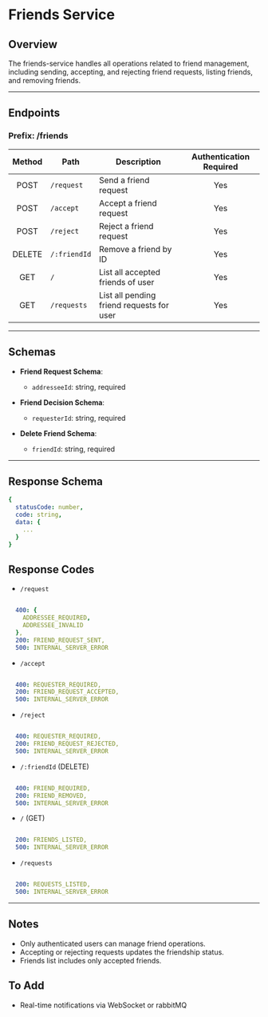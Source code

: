 # Friends Service

## Overview
The friends-service handles all operations related to friend management, including sending, accepting, and rejecting friend requests, listing friends, and removing friends.

---

## Endpoints
### Prefix: /friends

| Method | Path         | Description                                                           | Authentication Required |
| :----: | ------------ | --------------------------------------------------------------------- | :----------------------: |
| POST   | `/request`   | Send a friend request                                                 | Yes                      |
| POST   | `/accept`    | Accept a friend request                                               | Yes                      |
| POST   | `/reject`    | Reject a friend request                                               | Yes                      |
| DELETE | `/:friendId` | Remove a friend by ID                                                 | Yes                      |
| GET    | `/`          | List all accepted friends of user                                     | Yes                      |
| GET    | `/requests`  | List all pending friend requests for user                             | Yes                      |

---

## Schemas

- **Friend Request Schema**:
  - `addresseeId`: string, required

- **Friend Decision Schema**:
  - `requesterId`: string, required

- **Delete Friend Schema**:
  - `friendId`: string, required

---

## Response Schema

```yaml
{
  statusCode: number,
  code: string,
  data: {
    ...
  }
}

```

## Response Codes
- `/request`
```yaml

  400: {
    ADDRESSEE_REQUIRED,
    ADDRESSEE_INVALID
  },
  200: FRIEND_REQUEST_SENT,
  500: INTERNAL_SERVER_ERROR

```

- `/accept`
```yaml

  400: REQUESTER_REQUIRED,
  200: FRIEND_REQUEST_ACCEPTED,
  500: INTERNAL_SERVER_ERROR

```

- `/reject`
```yaml

  400: REQUESTER_REQUIRED,
  200: FRIEND_REQUEST_REJECTED,
  500: INTERNAL_SERVER_ERROR

```

- `/:friendId` (DELETE)
```yaml

  400: FRIEND_REQUIRED,
  200: FRIEND_REMOVED,
  500: INTERNAL_SERVER_ERROR

```

- `/` (GET)
```yaml

  200: FRIENDS_LISTED,
  500: INTERNAL_SERVER_ERROR

```

- `/requests`
```yaml

  200: REQUESTS_LISTED,
  500: INTERNAL_SERVER_ERROR

```
---

## Notes
- Only authenticated users can manage friend operations.
- Accepting or rejecting requests updates the friendship status.
- Friends list includes only accepted friends.

## To Add
- Real-time notifications via WebSocket or rabbitMQ
